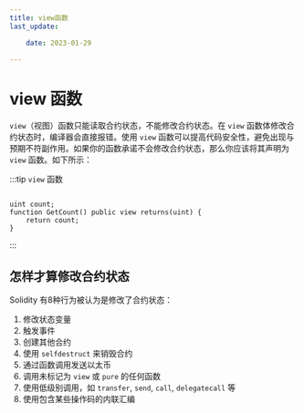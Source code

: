 ```yaml
---
title: view函数
last_update:

    date: 2023-01-29

---
```


# view 函数

`view`（视图）函数只能读取合约状态，不能修改合约状态。在 `view` 函数体修改合约状态时，编译器会直接报错。使用 `view` 函数可以提高代码安全性，避免出现与预期不符副作用。如果你的函数承诺不会修改合约状态，那么你应该将其声明为 `view` 函数。如下所示：

:::tip `view` 函数

```solidity

uint count;
function GetCount() public view returns(uint) {
    return count;
}

```

:::

## 怎样才算修改合约状态

Solidity 有8种行为被认为是修改了合约状态：

1. 修改状态变量
2. 触发事件
3. 创建其他合约
4. 使用 `selfdestruct` 来销毁合约
5. 通过函数调用发送以太币
6. 调用未标记为 `view` 或 `pure` 的任何函数
7. 使用低级别调用，如 `transfer`, `send`, `call`, `delegatecall` 等
8. 使用包含某些操作码的内联汇编